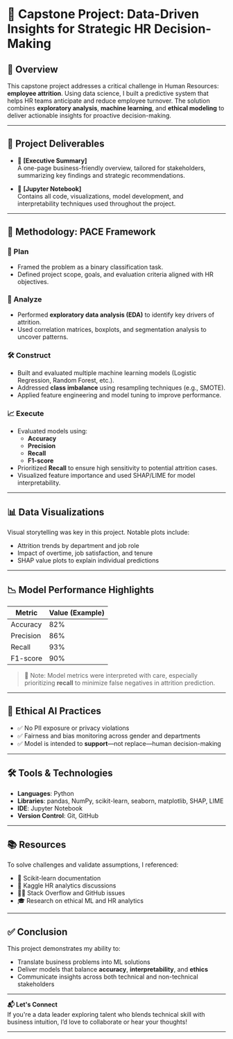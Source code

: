 # 🧠 Capstone Project: Data-Driven Insights for Strategic HR Decision-Making

## 📌 Overview

This capstone project addresses a critical challenge in Human Resources: **employee attrition**. Using data science, I built a predictive system that helps HR teams anticipate and reduce employee turnover. The solution combines **exploratory analysis**, **machine learning**, and **ethical modeling** to deliver actionable insights for proactive decision-making.

---

## 📁 Project Deliverables

- 📄 **[Executive Summary]**  
  A one-page business-friendly overview, tailored for stakeholders, summarizing key findings and strategic recommendations.

- 📓 **[Jupyter Notebook]**  
  Contains all code, visualizations, model development, and interpretability techniques used throughout the project.

---

## 🚦 Methodology: PACE Framework

### 🧭 Plan
- Framed the problem as a binary classification task.
- Defined project scope, goals, and evaluation criteria aligned with HR objectives.

### 🔎 Analyze
- Performed **exploratory data analysis (EDA)** to identify key drivers of attrition.
- Used correlation matrices, boxplots, and segmentation analysis to uncover patterns.

### 🛠️ Construct
- Built and evaluated multiple machine learning models (Logistic Regression, Random Forest, etc.).
- Addressed **class imbalance** using resampling techniques (e.g., SMOTE).
- Applied feature engineering and model tuning to improve performance.

### 📈 Execute
- Evaluated models using:
  - **Accuracy**
  - **Precision**
  - **Recall**
  - **F1-score**
- Prioritized **Recall** to ensure high sensitivity to potential attrition cases.
- Visualized feature importance and used SHAP/LIME for model interpretability.

---

## 📊 Data Visualizations

Visual storytelling was key in this project. Notable plots include:
- Attrition trends by department and job role
- Impact of overtime, job satisfaction, and tenure
- SHAP value plots to explain individual predictions

---

## 📉 Model Performance Highlights

| Metric     | Value (Example) |
|------------|-----------------|
| Accuracy   | 82%             |
| Precision  | 86%             |
| Recall     | 93%             |
| F1-score   | 90%             |

> 🚨 Note: Model metrics were interpreted with care, especially prioritizing **recall** to minimize false negatives in attrition prediction.

---

## 🧠 Ethical AI Practices

- ✅ No PII exposure or privacy violations
- ✅ Fairness and bias monitoring across gender and departments
- ✅ Model is intended to **support**—not replace—human decision-making

---

## 🛠️ Tools & Technologies

- **Languages**: Python
- **Libraries**: pandas, NumPy, scikit-learn, seaborn, matplotlib, SHAP, LIME
- **IDE**: Jupyter Notebook
- **Version Control**: Git, GitHub

---

## 📚 Resources

To solve challenges and validate assumptions, I referenced:
- 📘 Scikit-learn documentation
- 🧠 Kaggle HR analytics discussions
- 🧑‍💻 Stack Overflow and GitHub issues
- 🎓 Research on ethical ML and HR analytics

---

## ✅ Conclusion

This project demonstrates my ability to:

- Translate business problems into ML solutions
- Deliver models that balance **accuracy**, **interpretability**, and **ethics**
- Communicate insights across both technical and non-technical stakeholders

---

**📬 Let's Connect**  
If you're a data leader exploring talent who blends technical skill with business intuition, I’d love to collaborate or hear your thoughts!

---
